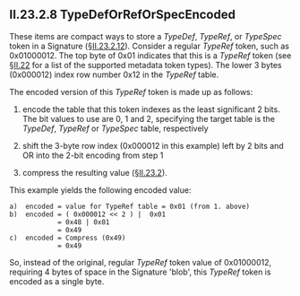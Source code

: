 ## II.23.2.8 TypeDefOrRefOrSpecEncoded

These items are compact ways to store a _TypeDef_, _TypeRef_, or _TypeSpec_ token in a Signature (§[II.23.2.12](#todo-missing-hyperlink)). Consider a regular _TypeRef_ token, such as 0x01000012. The top byte of 0x01 indicates that this is a _TypeRef_ token (see §[II.22](#todo-missing-hyperlink) for a list of the supported metadata token types). The lower 3 bytes (0x000012) index row number 0x12 in the _TypeRef_ table.

The encoded version of this _TypeRef_ token is made up as follows:

 1. encode the table that this token indexes as the least significant 2 bits.  The bit values to use are 0, 1 and 2, specifying the target table is the _TypeDef_, _TypeRef_ or _TypeSpec_ table, respectively

 2. shift the 3-byte row index (0x000012 in this example) left by 2 bits and OR into the 2-bit encoding from step 1

 3. compress the resulting value (§[II.23.2](#todo-missing-hyperlink)).

This example yields the following encoded value:

 ```
 a)  encoded = value for TypeRef table = 0x01 (from 1. above)
 b)  encoded = ( 0x000012 << 2 ) |  0x01
             = 0x48 | 0x01
             = 0x49
 c)  encoded = Compress (0x49)
             = 0x49
 ```

So, instead of the original, regular _TypeRef_ token value of 0x01000012, requiring 4 bytes of space in the Signature 'blob', this _TypeRef_ token is encoded as a single byte.
